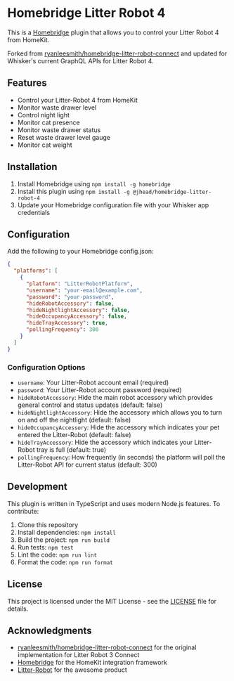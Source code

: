 # Homebridge Litter Robot 4

This is a [Homebridge](https://github.com/homebridge/homebridge) plugin that allows you to control your Litter Robot 4 from HomeKit.

Forked from [ryanleesmith/homebridge-litter-robot-connect](https://github.com/ryanleesmith/homebridge-litter-robot-connect) and updated for Whisker's current GraphQL APIs for Litter Robot 4.

## Features

- Control your Litter-Robot 4 from HomeKit
- Monitor waste drawer level
- Control night light
- Monitor cat presence
- Monitor waste drawer status
- Reset waste drawer level gauge
- Monitor cat weight

## Installation

1. Install Homebridge using `npm install -g homebridge`
2. Install this plugin using `npm install -g @jhead/homebridge-litter-robot-4`
3. Update your Homebridge configuration file with your Whisker app credentials

## Configuration

Add the following to your Homebridge config.json:

```json
{
  "platforms": [
    {
      "platform": "LitterRobotPlatform",
      "username": "your-email@example.com",
      "password": "your-password",
      "hideRobotAccessory": false,
      "hideNightlightAccessory": false,
      "hideOccupancyAccessory": false,
      "hideTrayAccessory": true,
      "pollingFrequency": 300
    }
  ]
}
```

### Configuration Options

- `username`: Your Litter-Robot account email (required)
- `password`: Your Litter-Robot account password (required)
- `hideRobotAccessory`: Hide the main robot accessory which provides general control and status updates (default: false)
- `hideNightlightAccessory`: Hide the accessory which allows you to turn on and off the nightlight (default: false)
- `hideOccupancyAccessory`: Hide the accessory which indicates your pet entered the Litter-Robot (default: false)
- `hideTrayAccessory`: Hide the accessory which indicates your Litter-Robot tray is full (default: true)
- `pollingFrequency`: How frequently (in seconds) the platform will poll the Litter-Robot API for current status (default: 300)

## Development

This plugin is written in TypeScript and uses modern Node.js features. To contribute:

1. Clone this repository
2. Install dependencies: `npm install`
3. Build the project: `npm run build`
4. Run tests: `npm test`
5. Lint the code: `npm run lint`
6. Format the code: `npm run format`

## License

This project is licensed under the MIT License - see the [LICENSE](LICENSE) file for details.

## Acknowledgments

- [ryanleesmith/homebridge-litter-robot-connect](https://github.com/ryanleesmith/homebridge-litter-robot-connect) for the original implementation for Litter Robot 3 Connect
- [Homebridge](https://github.com/nfarina/homebridge) for the HomeKit integration framework
- [Litter-Robot](https://www.litter-robot.com/) for the awesome product

